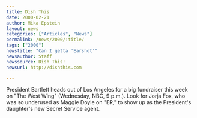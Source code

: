 ```yaml
---
title: Dish This
date: 2000-02-21
author: Mika Epstein
layout: news
categories: ["Articles", "News"]
permalink: /news/2000/:title/
tags: ["2000"]
newstitle: "Can I getta 'Earshot'"
newsauthor: Staff  
newssource: Dish This!  
newsurl: http://dishthis.com  

---
```

President Bartlett heads out of Los Angeles for a big fundraiser this week on "The West Wing" (Wednesday, NBC, 9 p.m.). Look for Jorja Fox, who was so underused as Maggie Doyle on "ER," to show up as the President's daughter's new Secret Service agent.

